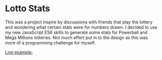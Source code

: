 # Lotto Stats

This was a project inspire by discussions with friends that play the lottery and wondering what certain stats were for numbers drawn. I decided to use my new JavaScript ES6 skills to generate some stats for Powerball and Mega Millions lotteries. Not much effert put in to the design as this was more of a programming challenge for myself.

[Live example: ](https://judicious.in/lotto_stats/)
